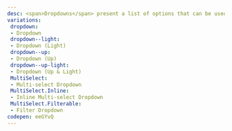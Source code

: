 ```yaml
---
desc: <span>Dropdowns</span> present a list of options that can be used to filter existing content. 
variations:
 dropdown:
 - Dropdown
 dropdown--light:
 - Dropdown (Light)
 dropdown--up:
 - Dropdown (Up)
 dropdown--up-light:
 - Dropdown (Up & Light)
 MultiSelect:
 - Multi-select Dropdown
 MultiSelect.Inline:
 - Inline Multi-select Dropdown
 MultiSelect.Filterable:
 - Filter Dropdown
codepen: eeGYvQ
---
```

